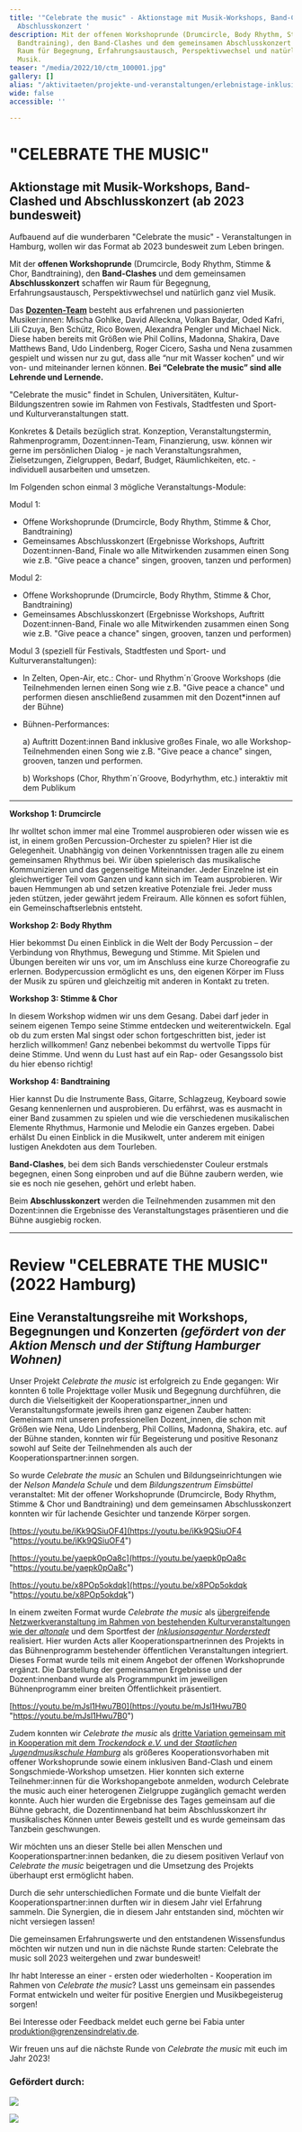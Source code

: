 ```yaml
---
title: '"Celebrate the music" - Aktionstage mit Musik-Workshops, Band-Clashed und
  Abschlusskonzert '
description: Mit der offenen Workshoprunde (Drumcircle, Body Rhythm, Stimme & Chor,
  Bandtraining), den Band-Clashes und dem gemeinsamen Abschlusskonzert schaffen wir
  Raum für Begegnung, Erfahrungsaustausch, Perspektivwechsel und natürlich ganz viel
  Musik.
teaser: "/media/2022/10/ctm_100001.jpg"
gallery: []
alias: "/aktivitaeten/projekte-und-veranstaltungen/erlebnistage-inklusion-durch-musik/allgemeine-infos-erlebnistage-inklusion"
wide: false
accessible: ''

---
```

# "CELEBRATE THE MUSIC"

## Aktionstage mit Musik-Workshops, Band-Clashed und Abschlusskonzert (ab 2023 bundesweit)

Aufbauend auf die wunderbaren "Celebrate the music" - Veranstaltungen in Hamburg, wollen wir das Format ab 2023 bundesweit zum Leben bringen.

Mit der **offenen Workshoprunde** (Drumcircle, Body Rhythm, Stimme & Chor, Bandtraining), den **Band-Clashes** und dem gemeinsamen **Abschlusskonzert** schaffen wir Raum für Begegnung, Erfahrungsaustausch, Perspektivwechsel und natürlich ganz viel Musik.

Das [**Dozenten-Team**](https://www.grenzensindrelativ.de/aktivitaeten/projekte-und-veranstaltungen/celebrate-the-music/dozenten-team-workshops) besteht aus erfahrenen und passionierten Musiker:innen: Mischa Gohlke, David Alleckna, Volkan Baydar, Oded Kafri, Lili Czuya, Ben Schütz, Rico Bowen, Alexandra Pengler und Michael Nick. Diese haben bereits mit Größen wie Phil Collins, Madonna, Shakira, Dave Matthews Band, Udo Lindenberg, Roger Cicero, Sasha und Nena zusammen gespielt und wissen nur zu gut, dass alle “nur mit Wasser kochen” und wir von- und miteinander lernen können. **Bei “Celebrate the music” sind alle Lehrende und Lernende.**

<video-gallery class="wide" name="celebrate-the-music"></video-gallery>

"Celebrate the music" findet in Schulen, Universitäten, Kultur- Bildungszentren sowie im Rahmen von Festivals, Stadtfesten und Sport- und Kulturveranstaltungen statt. 

Konkretes & Details bezüglich strat. Konzeption, Veranstaltungstermin, Rahmenprogramm, Dozent:innen-Team, Finanzierung, usw. können wir gerne im persönlichen Dialog - je nach Veranstaltungsrahmen, Zielsetzungen, Zielgruppen, Bedarf, Budget, Räumlichkeiten, etc. - individuell ausarbeiten und umsetzen. 

Im Folgenden schon einmal 3 mögliche Veranstaltungs-Module:

Modul 1:

* Offene Workshoprunde (Drumcircle, Body Rhythm, Stimme & Chor, Bandtraining)
* Gemeinsames Abschlusskonzert (Ergebnisse Workshops, Auftritt Dozent:innen-Band, Finale wo alle Mitwirkenden zusammen einen Song wie z.B. "Give peace a chance" singen, grooven, tanzen und performen)

Modul 2:

* Offene Workshoprunde (Drumcircle, Body Rhythm, Stimme & Chor, Bandtraining)
* Gemeinsames Abschlusskonzert (Ergebnisse Workshops, Auftritt Dozent:innen-Band, Finale wo alle Mitwirkenden zusammen einen Song wie z.B. "Give peace a chance" singen, grooven, tanzen und performen)

Modul 3 (speziell für Festivals, Stadtfesten und Sport- und Kulturveranstaltungen):

* In Zelten, Open-Air, etc.: Chor- und Rhythm´n´Groove Workshops (die Teilnehmenden lernen einen Song wie z.B. "Give peace a chance" und performen diesen anschließend zusammen mit den Dozent*innen auf der Bühne)
* Bühnen-Performances:

  a) Auftritt Dozent:innen Band inklusive großes Finale, wo alle Workshop-Teilnehmenden einen Song wie z.B. "Give peace a chance" singen, grooven, tanzen und performen.

  b) Workshops (Chor, Rhythm´n´Groove, Bodyrhythm, etc.) interaktiv mit dem Publikum

***

**Workshop 1: Drumcircle**

Ihr wolltet schon immer mal eine Trommel ausprobieren oder wissen wie es ist, in einem großen Percussion-Orchester zu spielen? Hier ist die Gelegenheit. Unabhängig von deinen Vorkenntnissen tragen alle zu einem gemeinsamen Rhythmus bei. Wir üben spielerisch das musikalische Kommunizieren und das gegenseitige Miteinander. Jeder Einzelne ist ein gleichwertiger Teil vom Ganzen und kann sich im Team ausprobieren. Wir bauen Hemmungen ab und setzen kreative Potenziale frei. Jeder muss jeden stützen, jeder gewährt jedem Freiraum. Alle können es sofort fühlen, ein Gemeinschaftserlebnis entsteht.

**Workshop 2: Body Rhythm**

Hier bekommst Du einen Einblick in die Welt der Body Percussion – der Verbindung von Rhythmus, Bewegung und Stimme. Mit Spielen und Übungen bereiten wir uns vor, um im Anschluss eine kurze Choreografie zu erlernen. Bodypercussion ermöglicht es uns, den eigenen Körper im Fluss der Musik zu spüren und gleichzeitig mit anderen in Kontakt zu treten.

**Workshop 3: Stimme & Chor**

In diesem Workshop widmen wir uns dem Gesang. Dabei darf jeder in seinem eigenen Tempo seine Stimme entdecken und weiterentwickeln. Egal ob du zum ersten Mal singst oder schon fortgeschritten bist, jeder ist herzlich willkommen! Ganz nebenbei bekommst du wertvolle Tipps für deine Stimme. Und wenn du Lust hast auf ein Rap- oder Gesangssolo bist du hier ebenso richtig!

**Workshop 4: Bandtraining**

Hier kannst Du die Instrumente Bass, Gitarre, Schlagzeug, Keyboard sowie Gesang kennenlernen und ausprobieren. Du erfährst, was es ausmacht in einer Band zusammen zu spielen und wie die verschiedenen musikalischen Elemente Rhythmus, Harmonie und Melodie ein Ganzes ergeben. Dabei erhälst Du einen Einblick in die Musikwelt, unter anderem mit einigen lustigen Anekdoten aus dem Tourleben.

**Band-Clashes**, bei dem sich Bands verschiedenster Couleur erstmals begegnen, einen Song einproben und auf die Bühne zaubern werden, wie sie es noch nie gesehen, gehört und erlebt haben.

Beim **Abschlusskonzert** werden die Teilnehmenden zusammen mit den Dozent:innen die Ergebnisse des Veranstaltungstages präsentieren und die Bühne ausgiebig rocken.

***

# Review "CELEBRATE THE MUSIC" (2022 Hamburg)

## Eine Veranstaltungsreihe mit Workshops, Begegnungen und Konzerten _(gefördert von der Aktion Mensch und der Stiftung Hamburger Wohnen)_

Unser Projekt _Celebrate the music_ ist erfolgreich zu Ende gegangen: Wir konnten 6 tolle Projekttage voller Musik und Begegnung durchführen, die durch die Vielseitigkeit der Kooperationspartner_innen und Veranstaltungsformate jeweils ihren ganz eigenen Zauber hatten: Gemeinsam mit unseren professionellen Dozent_innen, die schon mit Größen wie Nena, Udo Lindenberg, Phil Collins, Madonna, Shakira, etc. auf der Bühne standen, konnten wir für Begeisterung und positive Resonanz sowohl auf Seite der Teilnehmenden als auch der Kooperationspartner:innen sorgen.

So wurde _Celebrate the music_ an Schulen und Bildungseinrichtungen wie der _Nelson Mandela Schule_ und dem _Bildungszentrum Eimsbüttel_ veranstaltet: Mit der offener Workshoprunde (Drumcircle, Body Rhythm, Stimme & Chor und Bandtraining) und dem gemeinsamen Abschlusskonzert konnten wir für lachende Gesichter und tanzende Körper sorgen.

[https://youtu.be/iKk9QSiuOF4](https://youtu.be/iKk9QSiuOF4 "https://youtu.be/iKk9QSiuOF4")

[https://youtu.be/yaepk0pOa8c](https://youtu.be/yaepk0pOa8c "https://youtu.be/yaepk0pOa8c")

[https://youtu.be/x8POp5okdqk](https://youtu.be/x8POp5okdqk "https://youtu.be/x8POp5okdqk")

In einem zweiten Format wurde _Celebrate the music_ als [übergreifende Netzwerkveranstaltung im Rahmen von bestehenden Kulturveranstaltungen wie der _altonale_](https://www.grenzensindrelativ.de/aktivitaeten/projekte-und-veranstaltungen/celebrate-the-music/veranstaltungstermine) und dem Sportfest der [_Inklusionsagentur_ _Norderstedt_](https://norderstedt-sportiv-inklusiv.de/?page_id=17) realisiert. Hier wurden Acts aller Kooperationspartnerinnen des Projekts in das Bühnenprogramm bestehender öffentlichen Veranstaltungen integriert. Dieses Format wurde teils mit einem Angebot der offenen Workshoprunde ergänzt. Die Darstellung der gemeinsamen Ergebnisse und der Dozent:innenband wurde als Programmpunkt im jeweiligen Bühnenprogramm einer breiten Öffentlichkeit präsentiert.

[https://youtu.be/mJsl1Hwu7B0](https://youtu.be/mJsl1Hwu7B0 "https://youtu.be/mJsl1Hwu7B0")

Zudem konnten wir _Celebrate the music_ als [dritte Variation gemeinsam mit in Kooperation mit dem _Trockendock e.V._ und der _Staatlichen Jugendmusikschule Hamburg_](https://www.grenzensindrelativ.de/aktivitaeten/projekte-und-veranstaltungen/celebrate-the-music/celebrate-the-music-come-together-sa.02.12.22-trockendock-e.v) als größeres Kooperationsvorhaben mit offener Workshoprunde sowie einem inklusiven Band-Clash und einem Songschmiede-Workshop umsetzen. Hier konnten sich externe Teilnehmer:innen für die Workshopangebote anmelden, wodurch Celebrate the music auch einer heterogenen Zielgruppe zugänglich gemacht werden konnte. Auch hier wurden die Ergebnisse des Tages gemeinsam auf die Bühne gebracht, die Dozentinnenband hat beim Abschlusskonzert ihr musikalisches Können unter Beweis gestellt und es wurde gemeinsam das Tanzbein geschwungen.

Wir möchten uns an dieser Stelle bei allen Menschen und Kooperationspartner:innen bedanken, die zu diesem positiven Verlauf von _Celebrate the music_ beigetragen und die Umsetzung des Projekts überhaupt erst ermöglicht haben.

Durch die sehr unterschiedlichen Formate und die bunte Vielfalt der Kooperationspartner:innen durften wir in diesem Jahr viel Erfahrung sammeln. Die Synergien, die in diesem Jahr entstanden sind, möchten wir nicht versiegen lassen!

Die gemeinsamen Erfahrungswerte und den entstandenen Wissensfundus möchten wir nutzen und nun in die nächste Runde starten: Celebrate the music soll 2023 weitergehen und zwar bundesweit!

Ihr habt Interesse an einer - ersten oder wiederholten - Kooperation im Rahmen von _Celebrate the music_? Lasst uns gemeinsam ein passendes Format entwickeln und weiter für positive Energien und Musikbegeisterug sorgen!

Bei Interesse oder Feedback meldet euch gerne bei Fabia unter [produktion@grenzensindrelativ.de](mailto:produktion@grenzensindrelativ.de).

Wir freuen uns auf die nächste Runde von _Celebrate the music_ mit euch im Jahr 2023!

### Gefördert durch:

![](/media/2021/07/20170919100223-aktion_mensch_logo.svg)

![](/media/2022/03/stiftung_hw_logo_rgb_inumlauf.JPG)